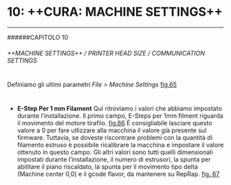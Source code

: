# 10: ++CURA: MACHINE SETTINGS++
---

######CAPITOLO 10
###### ++MACHINE SETTINGS++ / PRINTER HEAD SIZE / COMMUNICATION SETTINGS

# 


Definiamo gli ultimi parametri
*File > Machine Settings* 
[fig.65](img/figura65.jpg)

# 

* **E-Step Per 1 mm Filament**
	Qui ritroviamo i valori che abbiamo impostato durante l’installazione. 
    Il primo campo, E-Steps per 1mm filment riguarda il movimento del motore tirafilo.
    [fig.66](img/figura66.jpg)
    È consigliabile lasciare questo valore a 0 per fare
utlizzare alla macchina il valore già presente sul
firmware. Tuttavia, se doveste riscontrare problemi
con la quantità di filamento estruso è possibile
ricalibrare la macchina e impostare il valore ottenuto
in questo campo.
Gli altri valori sono tutti quelli dimensionali impostati
durante l’installazione, il numero di estrusori, la
spunta per abilitare il piano riscaldato, la spunta per il
movimento tipo delta (Machine center 0,0) e il gcode
flavor, da mantenere su RepRap. 
[fig. 67](img/figura67.jpg)